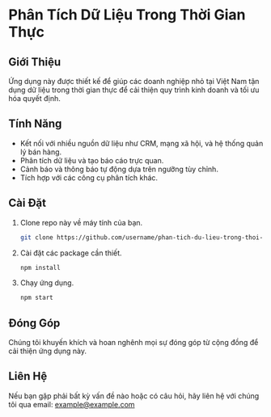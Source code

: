 # Phân Tích Dữ Liệu Trong Thời Gian Thực

## Giới Thiệu
Ứng dụng này được thiết kế để giúp các doanh nghiệp nhỏ tại Việt Nam tận dụng dữ liệu trong thời gian thực để cải thiện quy trình kinh doanh và tối ưu hóa quyết định.

## Tính Năng
- Kết nối với nhiều nguồn dữ liệu như CRM, mạng xã hội, và hệ thống quản lý bán hàng.
- Phân tích dữ liệu và tạo báo cáo trực quan.
- Cảnh báo và thông báo tự động dựa trên ngưỡng tùy chỉnh.
- Tích hợp với các công cụ phân tích khác.

## Cài Đặt
1. Clone repo này về máy tính của bạn.
   ```bash
   git clone https://github.com/username/phan-tich-du-lieu-trong-thoi-gian-thuc.git
   ```
2. Cài đặt các package cần thiết.
   ```bash
   npm install
   ```
3. Chạy ứng dụng.
   ```bash
   npm start
   ```

## Đóng Góp
Chúng tôi khuyến khích và hoan nghênh mọi sự đóng góp từ cộng đồng để cải thiện ứng dụng này.

## Liên Hệ
Nếu bạn gặp phải bất kỳ vấn đề nào hoặc có câu hỏi, hãy liên hệ với chúng tôi qua email: example@example.com


